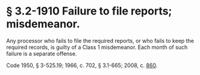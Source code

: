 # § 3.2-1910 Failure to file reports; misdemeanor.

<p>Any processor who fails to file the required reports, or who fails to keep the required records, is guilty of a Class 1 misdemeanor. Each month of such failure is a separate offense.</p><p>Code 1950, § 3-525.19; 1966, c. 702, § 3.1-665; 2008, c. <a href='http://lis.virginia.gov/cgi-bin/legp604.exe?081+ful+CHAP0860'>860</a>.</p>